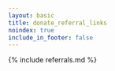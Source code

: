 ```yaml
---
layout: basic
title: donate_referral_links
noindex: true
include_in_footer: false
---
```


{% include referrals.md %}